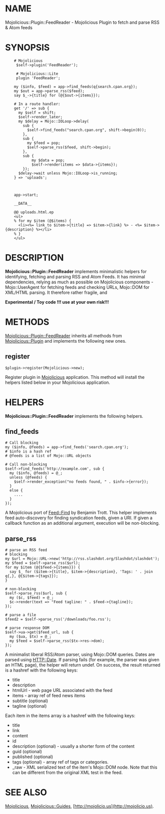 # NAME

Mojolicious::Plugin::FeedReader - Mojolicious Plugin to fetch and parse RSS & Atom feeds

# SYNOPSIS

        # Mojolicious
         $self->plugin('FeedReader');

         # Mojolicious::Lite
         plugin 'FeedReader';

        my ($info, $feed) = app->find_feeds(q{search.cpan.org});
        my $out = app->parse_rss($feed);
        say $_->{title} for (@{$out->{items}});

        # In a route handler:
        get '/' => sub {
          my $self = shift;
          $self->render_later;
          my $delay = Mojo::IOLoop->delay(
            sub {
              $self->find_feeds("search.cpan.org", shift->begin(0));
            },
            sub {
              my $feed = pop;
              $self->parse_rss($feed, shift->begin);
            },
            sub {
                my $data = pop;
                $self->render(items => $data->{items});
            });
          $delay->wait unless Mojo::IOLoop->is_running;
        } => 'uploads';



        app->start;

        __DATA__

        @@ uploads.html.ep
        <ul>
        % for my $item (@$items) {
          <li><%= link_to $item->{title} => $item->{link} %> - <%= $item->{description} %></li>
        % }
        </ul>

# DESCRIPTION

__Mojolicious::Plugin::FeedReader__ implements minimalistic helpers for identifying, fetching and parsing RSS and Atom Feeds.
It has minimal dependencies, relying as much as possible on Mojolicious components - Mojo::UserAgent for fetching feeds and checking URLs,
Mojo::DOM for XML/HTML parsing. It therefore rather fragile, and 

__Experimental / Toy code !!! use at your own risk!!!__



# METHODS

[Mojolicious::Plugin::FeedReader](http://search.cpan.org/perldoc?Mojolicious::Plugin::FeedReader) inherits all methods from
[Mojolicious::Plugin](http://search.cpan.org/perldoc?Mojolicious::Plugin) and implements the following new ones.

## register

    $plugin->register(Mojolicious->new);

Register plugin in [Mojolicious](http://search.cpan.org/perldoc?Mojolicious) application. This method will install the helpers
listed below in your Mojolicious application.

# HELPERS

__Mojolicious::Plugin::FeedReader__ implements the following helpers.

## find\_feeds

    # Call blocking
    my ($info, @feeds) = app->find_feeds('search.cpan.org');
    # $info is a hash ref
    # @feeds is a list of Mojo::URL objects

    # Call non-blocking
    $self->find_feeds('http://example.com', sub {
      my ($info, @feeds) = @_;
      unless (@feeds) {
        $self->render_exception("no feeds found, " . $info->{error});
      }
      else {
        ....
      }
    });

A Mojolicious port of [Feed::Find](http://search.cpan.org/perldoc?Feed::Find) by Benjamin Trott. This helper implements feed auto-discovery for finding syndication feeds, given a URI.
If given a callback function as an additional argument, execution will be non-blocking.

## parse\_rss

    # parse an RSS feed
    # blocking
    my $url = Mojo::URL->new('http://rss.slashdot.org/Slashdot/slashdot');
    my $feed = $self->parse_rss($url);
    for my $item (@{$feed->{items}}) {
      say $_ for ($item->{title}, $item->{description}, 'Tags: ' . join q{,}, @{$item->{tags}});
    }

    # non-blocking
    $self->parse_rss($url, sub {
      my ($c, $feed) = @_;
      $c->render(text => "Feed tagline: " . $feed->{tagline});
    });

    # parse a file
    $feed2 = $self->parse_rss('/downloads/foo.rss');

    # parse response DOM
    $self->ua->get($feed_url, sub {
      my ($ua, $tx) = @_;
      my $feed = $self->parse_rss($tx->res->dom);
    });

A minimalist liberal RSS/Atom parser, using Mojo::DOM queries.
Dates are parsed using [HTTP::Date](http://search.cpan.org/perldoc?HTTP::Date).
If parsing fails (for example, the parser was given an HTML page), the helper will return undef.
On success, the result returned is a hashref with the following keys:

- title
- description
- htmlUrl - web page URL associated with the feed
- items - array ref of feed news items
- subtitle (optional)
- tagline (optional)

Each item in the items array is a hashref with the following keys:

- title
- link
- content
- id
- description (optional) - usually a shorter form of the content
- guid (optional)
- published (optional)
- tags (optional) - array ref of tags or categories.
- \_raw - XML serialized text of the item's Mojo::DOM node. Note that this can be different from the original XML test in the feed.

# SEE ALSO

[Mojolicious](http://search.cpan.org/perldoc?Mojolicious), [Mojolicious::Guides](http://search.cpan.org/perldoc?Mojolicious::Guides), [http://mojolicio.us](http://mojolicio.us).
